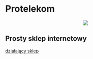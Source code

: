 # Protelekom

<p align="center"><img src="https://protelekom.pl/storage/img/protelekom.png"></p>

## Prosty sklep internetowy

[działający sklep](https://protelekom.pl/)
